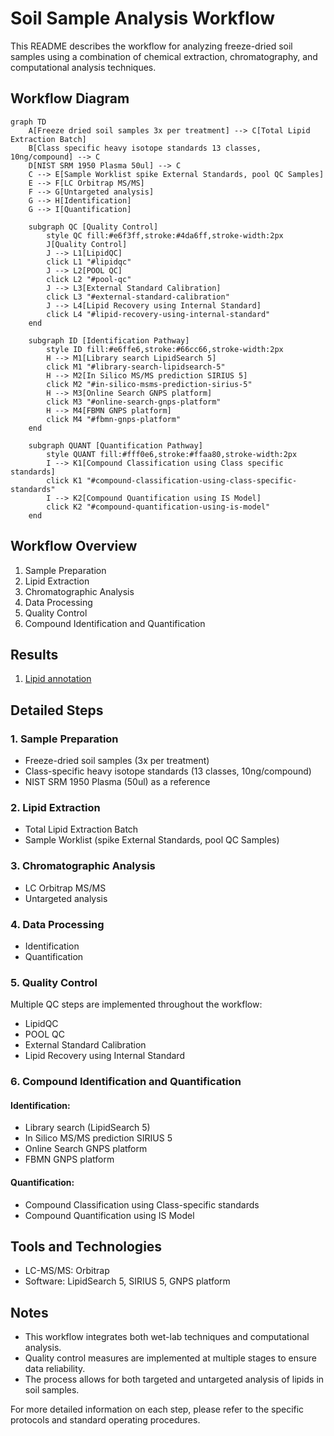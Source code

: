 # Soil Sample Analysis Workflow

This README describes the workflow for analyzing freeze-dried soil samples using a combination of chemical extraction, chromatography, and computational analysis techniques.

## Workflow Diagram

```mermaid
graph TD
    A[Freeze dried soil samples 3x per treatment] --> C[Total Lipid Extraction Batch]
    B[Class specific heavy isotope standards 13 classes, 10ng/compound] --> C
    D[NIST SRM 1950 Plasma 50ul] --> C
    C --> E[Sample Worklist spike External Standards, pool QC Samples]
    E --> F[LC Orbitrap MS/MS]
    F --> G[Untargeted analysis]
    G --> H[Identification]
    G --> I[Quantification]

    subgraph QC [Quality Control]
        style QC fill:#e6f3ff,stroke:#4da6ff,stroke-width:2px
        J[Quality Control]
        J --> L1[LipidQC]
        click L1 "#lipidqc"
        J --> L2[POOL QC]
        click L2 "#pool-qc"
        J --> L3[External Standard Calibration]
        click L3 "#external-standard-calibration"
        J --> L4[Lipid Recovery using Internal Standard]
        click L4 "#lipid-recovery-using-internal-standard"
    end

    subgraph ID [Identification Pathway]
        style ID fill:#e6ffe6,stroke:#66cc66,stroke-width:2px
        H --> M1[Library search LipidSearch 5]
        click M1 "#library-search-lipidsearch-5"
        H --> M2[In Silico MS/MS prediction SIRIUS 5]
        click M2 "#in-silico-msms-prediction-sirius-5"
        H --> M3[Online Search GNPS platform]
        click M3 "#online-search-gnps-platform"
        H --> M4[FBMN GNPS platform]
        click M4 "#fbmn-gnps-platform"
    end

    subgraph QUANT [Quantification Pathway]
        style QUANT fill:#fff0e6,stroke:#ffaa80,stroke-width:2px
        I --> K1[Compound Classification using Class specific standards]
        click K1 "#compound-classification-using-class-specific-standards"
        I --> K2[Compound Quantification using IS Model]
        click K2 "#compound-quantification-using-is-model"
    end
```

## Workflow Overview

1. Sample Preparation
2. Lipid Extraction
3. Chromatographic Analysis
4. Data Processing
5. Quality Control
6. Compound Identification and Quantification

## Results
1. [Lipid annotation](Results/Figure1/Figure1.ipynb)

## Detailed Steps

### 1. Sample Preparation

- Freeze-dried soil samples (3x per treatment)
- Class-specific heavy isotope standards (13 classes, 10ng/compound)
- NIST SRM 1950 Plasma (50ul) as a reference

### 2. Lipid Extraction

- Total Lipid Extraction Batch
- Sample Worklist (spike External Standards, pool QC Samples)

### 3. Chromatographic Analysis

- LC Orbitrap MS/MS
- Untargeted analysis

### 4. Data Processing

- Identification
- Quantification

### 5. Quality Control

Multiple QC steps are implemented throughout the workflow:

- LipidQC
- POOL QC
- External Standard Calibration
- Lipid Recovery using Internal Standard

### 6. Compound Identification and Quantification

#### Identification:
- Library search (LipidSearch 5)
- In Silico MS/MS prediction SIRIUS 5
- Online Search GNPS platform
- FBMN GNPS platform

#### Quantification:
- Compound Classification using Class-specific standards
- Compound Quantification using IS Model

## Tools and Technologies

- LC-MS/MS: Orbitrap
- Software: LipidSearch 5, SIRIUS 5, GNPS platform

## Notes

- This workflow integrates both wet-lab techniques and computational analysis.
- Quality control measures are implemented at multiple stages to ensure data reliability.
- The process allows for both targeted and untargeted analysis of lipids in soil samples.

For more detailed information on each step, please refer to the specific protocols and standard operating procedures.
